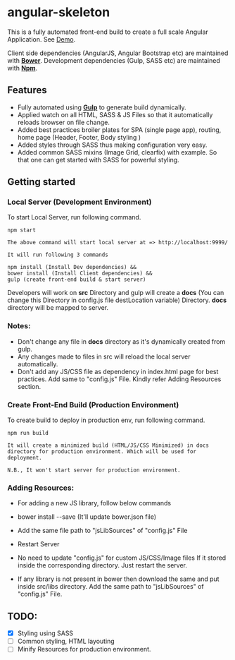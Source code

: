 # angular-skeleton
This is a fully automated front-end build to create a full scale Angular Application. See [Demo](https://pjagajitprusty.github.io/angular-skeleton/). </br>

Client side dependencies (AngularJS, Angular Bootstrap etc) are maintained with [**Bower**](https://bower.io/). Development dependencies (Gulp, SASS etc) are maintained with [**Npm**](https://www.npmjs.com/).

## Features
* Fully automated using [**Gulp**](http://gulpjs.com/) to generate build dynamically.
* Applied watch on all HTML, SASS & JS Files so that it automatically reloads browser on file change.
* Added best practices broiler plates for SPA (single page app), routing, home page (Header, Footer, Body styling )
* Added styles through SASS thus making configuration very easy.
* Added common SASS mixins (Image Grid, clearfix) with example. So that one can get started with SASS for powerful styling.

## Getting started

### Local Server (Development Environment)

To start Local Server, run following command.
```
npm start

The above command will start local server at => http://localhost:9999/

It will run following 3 commands

npm install (Install Dev dependencies) &&
bower install (Install Client dependencies) &&
gulp (create front-end build & start server)

```
Developers will work on **src** Directory and gulp will create a **docs** (You can change this Directory in config.js file destLocation variable) Directory. **docs** directory will be mapped to server.

### Notes:
* Don't change any file in **docs** directory as it's dynamically created from gulp.
* Any changes made to files in src will reload the local server automatically.
* Don't add any JS/CSS file as dependency in index.html page for best practices. Add same to "config.js" File. Kindly refer Adding Resources section.

### Create Front-End Build (Production Environment)

To create build to deploy in production env, run following command.

 ```
 npm run build

 It will create a minimized build (HTML/JS/CSS Minimized) in docs directory for production environment. Which will be used for deployment.

 N.B., It won't start server for production environment.
 ```

### Adding Resources:
 * For adding a new JS library, follow below commands
  * bower install --save <lib name> (It'll update bower.json file)
  * Add the same file path to "jsLibSources" of "config.js" File
  * Restart Server

* No need to update "config.js" for custom JS/CSS/Image files If it stored inside the corresponding directory. Just restart the server.

* If any library is not present in bower then download the same and put inside src/libs directory. Add the same path to
   "jsLibSources" of "config.js" File.

## TODO:
- [x] Styling using SASS
- [ ] Common styling, HTML layouting
- [ ] Minify Resources for production environment.
